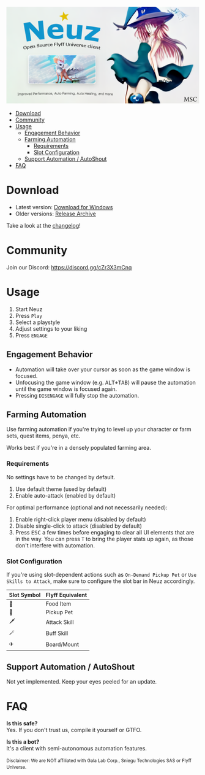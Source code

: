 ![banner]

- [Download](#download)
- [Community](#community)
- [Usage](#usage)
  - [Engagement Behavior](#engagement-behavior)
  - [Farming Automation](#farming-automation)
    - [Requirements](#requirements)
    - [Slot Configuration](#slot-configuration)
  - [Support Automation / AutoShout](#support-automation--autoshout)
- [FAQ](#faq)

# Download

- Latest version: [Download for Windows][download_msi]
- Older versions: [Release Archive](./releases)

Take a look at the [changelog][changelog]!

# Community

Join our Discord: https://discord.gg/cZr3X3mCnq

# Usage

1. Start Neuz
2. Press `Play`
3. Select a playstyle
4. Adjust settings to your liking
5. Press `ENGAGE`

## Engagement Behavior

- Automation will take over your cursor as soon as the game window is focused.
- Unfocusing the game window (e.g. <kbd>ALT+TAB</kbd>) will pause the automation until the game window is focused again.
- Pressing `DISENGAGE` will fully stop the automation.

## Farming Automation

Use farming automation if you're trying to level up your character or farm sets, quest items, penya, etc.

Works best if you're in a densely populated farming area.

### Requirements

No settings have to be changed by default.

1. Use default theme (used by default)
2. Enable auto-attack (enabled by default)

For optimal performance (optional and not necessarily needed):

1. Enable right-click player menu (disabled by default)
2. Disable single-click to attack (disabled by default)
3. Press <kbd>ESC</kbd> a few times before engaging to clear all UI elements that are in the way. You can press `T` to bring the player stats up again, as those don't interfere with automation.

### Slot Configuration

If you're using slot-dependent actions such as `On-Demand Pickup Pet` or `Use Skills to Attack`, make sure to configure the slot bar in Neuz accordingly.

| Slot Symbol | Flyff Equivalent |
| ----------- | ---------------- |
| 🍔         | Food Item        |
| 🐶         | Pickup Pet       |
| 🗡️         | Attack Skill     |
| 🪄         | Buff Skill       |
| ✈️         | Board/Mount      |

## Support Automation / AutoShout
Not yet implemented. Keep your eyes peeled for an update.

# FAQ

**Is this safe?**<br>
Yes. If you don't trust us, compile it yourself or GTFO.

**Is this a bot?**<br>
It's a client with semi-autonomous automation features.

<!-- Links -->
[banner]: ./banner.png
[download_msi]: https://github.com/MadrigalStreetCartel/neuz/raw/main/releases/Neuz_0.10.1_x64_en-US.msi
[changelog]: https://github.com/MadrigalStreetCartel/neuz/blob/main/CHANGELOG.md

<!-- Disclaimer -->
<small>Disclaimer: We are NOT affiliated with Gala Lab Corp., Sniegu Technologies SAS or Flyff Universe.</small>
